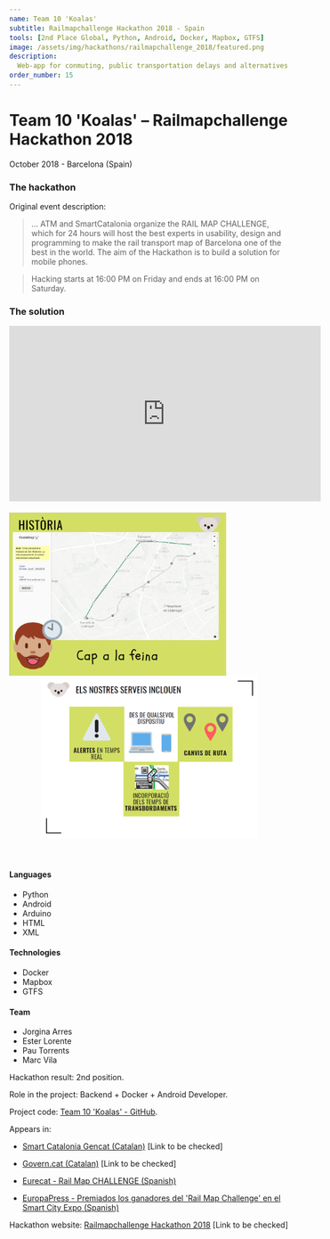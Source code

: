 ```yaml
---
name: Team 10 'Koalas'
subtitle: Railmapchallenge Hackathon 2018 - Spain
tools: [2nd Place Global, Python, Android, Docker, Mapbox, GTFS]
image: /assets/img/hackathons/railmapchallenge_2018/featured.png
description:
  Web-app for conmuting, public transportation delays and alternatives.
order_number: 15
---
```


# Team 10 'Koalas' – Railmapchallenge Hackathon 2018

October 2018 - Barcelona (Spain)

### The hackathon

Original event description:

> ... ATM and SmartCatalonia organize the RAIL MAP CHALLENGE, which for 24 hours will host the best
> experts in usability, design and programming to make the rail transport map of Barcelona one of
> the best in the world. The aim of the Hackathon is to build a solution for mobile phones.

> Hacking starts at 16:00 PM on Friday and ends at 16:00 PM on Saturday.

### The solution

<div style="text-align: center;">
<iframe width="560" height="315" src="https://www.youtube.com/embed/OpodC8RdBtA" frameborder="0" allow="accelerometer; autoplay; clipboard-write; encrypted-media; gyroscope; picture-in-picture" allowfullscreen></iframe></div>
<br>

<div style="text-align: center;">
<img style="margin: 0 !important; float: left" src="/assets/img/hackathons/railmapchallenge_2018/screen1.png" width="390"/>
<img style="margin: 0 !important; display: inline" src="/assets/img/hackathons/railmapchallenge_2018/screen2.png" width="390"/>
</div>
<br><br>

#### Languages

- Python
- Android
- Arduino
- HTML
- XML

#### Technologies

- Docker
- Mapbox
- GTFS

#### Team

- Jorgina Arres
- Ester Lorente
- Pau Torrents
- Marc Vila

Hackathon result: 2nd position.

Role in the project: Backend + Docker + Android Developer.

Project code: [Team 10 'Koalas' - GitHub](https://github.com/LaQuay/railhackathon2018).

Appears in:

- [Smart Catalonia Gencat (Catalan)](http://smartcatalonia.gencat.cat/ca/detalls/activitatagenda/presentacio_rail_map_challenge) [Link to be checked]

- [Govern.cat (Catalan)](http://www.govern.cat/pres_gov/AppJava/govern/notespremsa/308302/latm-smartcatalonia-donen-sortida-rail-map-challenge-hackato-repensara-mapa-ferroviari-larea-barcelona.html) [Link to be checked]

- [Eurecat - Rail Map CHALLENGE (Spanish)](https://eurecat.org/es/calendario/rail-map-challenge/)

- [EuropaPress - Premiados los ganadores del 'Rail Map Challenge' en el Smart City Expo (Spanish)](https://www.europapress.es/catalunya/firadebarcelona-00630/noticia-premiados-ganadores-rail-map-challenge-smart-city-expo-20181114143436.html)

Hackathon website: [Railmapchallenge Hackathon 2018](https://railmapchallenge.cat/) [Link to be checked]
